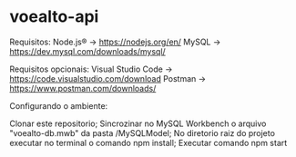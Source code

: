 # voealto-api

Requisitos:
Node.js® -> https://nodejs.org/en/
MySQL -> https://dev.mysql.com/downloads/mysql/

Requisitos opcionais:
Visual Studio Code -> https://code.visualstudio.com/download
Postman -> https://www.postman.com/downloads/

Configurando o ambiente:

Clonar este repositorio;
Sincrozinar no MySQL Workbench o arquivo "voealto-db.mwb" da pasta /MySQLModel;
No diretorio raiz do projeto executar no terminal o comando npm install;
Executar comando npm start

